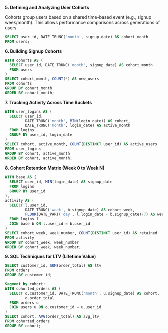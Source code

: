 **5. Defining and Analyzing User Cohorts**

Cohorts group users based on a shared time-based event (e.g., signup week/month). 
This allows performance comparisons across generations of users.

```sql
SELECT user_id, DATE_TRUNC('month', signup_date) AS cohort_month
FROM users;
```

**6. Building Signup Cohorts**

```sql
WITH cohorts AS (
  SELECT user_id, DATE_TRUNC('month', signup_date) AS cohort_month
  FROM users
)
SELECT cohort_month, COUNT(*) AS new_users
FROM cohorts
GROUP BY cohort_month
ORDER BY cohort_month;
```

**7. Tracking Activity Across Time Buckets**

```sql
WITH user_logins AS (
  SELECT user_id,
         DATE_TRUNC('month', MIN(login_date)) AS cohort,
         DATE_TRUNC('month', login_date) AS active_month
  FROM logins
  GROUP BY user_id, login_date
)
SELECT cohort, active_month, COUNT(DISTINCT user_id) AS active_users
FROM user_logins
GROUP BY cohort, active_month
ORDER BY cohort, active_month;
```

**8. Cohort Retention Matrix (Week 0 to Week N)**

```sql
WITH base AS (
  SELECT user_id, MIN(login_date) AS signup_date
  FROM logins
  GROUP BY user_id
),
activity AS (
  SELECT l.user_id,
         DATE_TRUNC('week', b.signup_date) AS cohort_week,
         FLOOR(DATE_PART('day', l.login_date - b.signup_date)/7) AS week_number
  FROM logins l
  JOIN base b ON l.user_id = b.user_id
)
SELECT cohort_week, week_number, COUNT(DISTINCT user_id) AS retained
FROM activity
GROUP BY cohort_week, week_number
ORDER BY cohort_week, week_number;
```

**9. SQL Techniques for LTV (Lifetime Value)**

```sql
SELECT customer_id, SUM(order_total) AS ltv
FROM orders
GROUP BY customer_id;

Segment by cohort:
WITH cohorted_orders AS (
  SELECT o.customer_id, DATE_TRUNC('month', u.signup_date) AS cohort,
         o.order_total
  FROM orders o
  JOIN users u ON o.customer_id = u.user_id
)
SELECT cohort, AVG(order_total) AS avg_ltv
FROM cohorted_orders
GROUP BY cohort;
```
